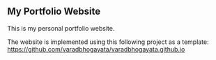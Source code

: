 ## My Portfolio Website
This is my personal portfolio website.




The website is implemented using this following project as a template:
https://github.com/varadbhogayata/varadbhogayata.github.io
